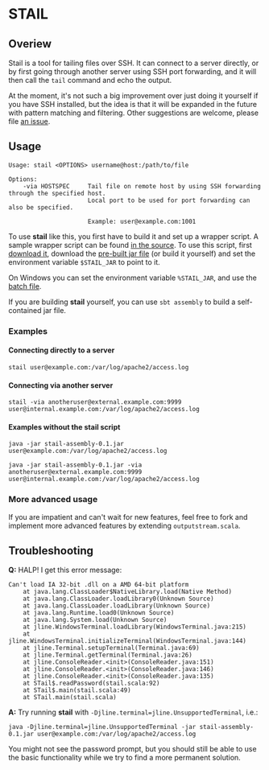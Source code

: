 STAIL
=====


Overiew
-------

Stail is a tool for tailing files over SSH. It can connect to a server
directly, or by first going through another server using SSH port
forwarding, and it will then call the `tail` command and echo the
output.

At the moment, it's not such a big improvement over just doing it
yourself if you have SSH installed, but the idea is that it will be
expanded in the future with pattern matching and filtering. Other
suggestions are welcome, please file [an
issue](https://bitbucket.org/vetler/stail/issues/new).

Usage
-----

    Usage: stail <OPTIONS> username@host:/path/to/file

    Options:
        -via HOSTSPEC     Tail file on remote host by using SSH forwarding through the specified host.
                          Local port to be used for port forwarding can also be specified.

                          Example: user@example.com:1001

To use **stail** like this, you first have to build it and set up a
wrapper script. A sample wrapper script can be found [in the
source](https://bitbucket.org/vetler/stail/src/c77f3a5b7cec/src/main/shell/stail). To
use this script, first [download
it](https://bitbucket.org/vetler/stail/raw/c77f3a5b7cec/src/main/shell/stail),
download the [pre-built jar file](https://bitbucket.org/vetler/stail/downloads/stail-assembly-0.1.jar) (or build it yourself) and set the
environment variable `$STAIL_JAR` to point to it.

On Windows you can set the environment variable `%STAIL_JAR`, and use
the [batch
file](https://bitbucket.org/vetler/stail/raw/214b50f2a08c/src/main/shell/stail.bat).

If you are building **stail** yourself, you can use `sbt assembly` to
build a self-contained jar file.

### Examples

#### Connecting directly to a server

    stail user@example.com:/var/log/apache2/access.log

#### Connecting via another server

    stail -via anotheruser@external.example.com:9999 user@internal.example.com:/var/log/apache2/access.log

#### Examples without the stail script

    java -jar stail-assembly-0.1.jar user@example.com:/var/log/apache2/access.log
    
    java -jar stail-assembly-0.1.jar -via anotheruser@external.example.com:9999 user@internal.example.com:/var/log/apache2/access.log


### More advanced usage

If you are impatient and can't wait for new features, feel free to
fork and implement more advanced features by extending
`outputstream.scala`.


Troubleshooting
---------------

**Q:** HALP! I get this error message:

    Can't load IA 32-bit .dll on a AMD 64-bit platform
        at java.lang.ClassLoader$NativeLibrary.load(Native Method)
        at java.lang.ClassLoader.loadLibrary0(Unknown Source)
        at java.lang.ClassLoader.loadLibrary(Unknown Source)
        at java.lang.Runtime.load0(Unknown Source)
        at java.lang.System.load(Unknown Source)
        at jline.WindowsTerminal.loadLibrary(WindowsTerminal.java:215)
        at jline.WindowsTerminal.initializeTerminal(WindowsTerminal.java:144)
        at jline.Terminal.setupTerminal(Terminal.java:69)
        at jline.Terminal.getTerminal(Terminal.java:26)
        at jline.ConsoleReader.<init>(ConsoleReader.java:151)
        at jline.ConsoleReader.<init>(ConsoleReader.java:146)
        at jline.ConsoleReader.<init>(ConsoleReader.java:135)
        at STail$.readPassword(stail.scala:92)
        at STail$.main(stail.scala:49)
        at STail.main(stail.scala)

**A:** Try running **stail** with `-Djline.terminal=jline.UnsupportedTerminal`, i.e.:

    java -Djline.terminal=jline.UnsupportedTerminal -jar stail-assembly-0.1.jar user@example.com:/var/log/apache2/access.log

You might not see the password prompt, but you should still be able to
use the basic functionality while we try to find a more permanent
solution.

